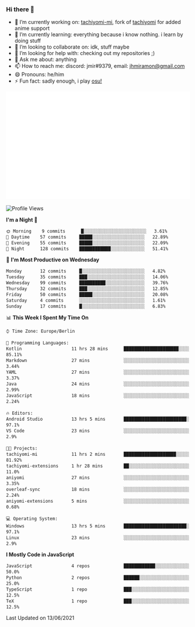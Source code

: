 ### Hi there 👋



<!--
**jmir1/jmir1** is a ✨ _special_ ✨ repository because its `README.md` (this file) appears on your GitHub profile.

Here are some ideas to get you started:
-->
- 🔭 I’m currently working on: [tachiyomi-mi](https://github.com/jmir1/tachiyomi-mi), fork of [tachiyomi](https://github.com/tachiyomiorg/tachiyomi) for added anime support
- 🌱 I’m currently learning: everything because i know nothing. i learn by doing stuff
- 👯 I’m looking to collaborate on: idk, stuff maybe
- 🤔 I’m looking for help with: checking out my repositories ;)
- 💬 Ask me about: anything
- 📫 How to reach me: discord: jmir#9379, email: jhmiramon@gmail.com
- 😄 Pronouns: he/him
- ⚡ Fun fact: sadly enough, i play [osu!](https://osu.ppy.sh/users/18018426)
<div>
	<p align="center">
		<img src="https://github.com/jmir1/github-stats/blob/master/generated/overview.svg">
	</p>
</div>

<!--START_SECTION:waka-->
![Profile Views](http://img.shields.io/badge/Profile%20Views-9-blue)

**I'm a Night 🦉** 

```text
🌞 Morning    9 commits      █░░░░░░░░░░░░░░░░░░░░░░░░   3.61% 
🌆 Daytime    57 commits     █████░░░░░░░░░░░░░░░░░░░░   22.89% 
🌃 Evening    55 commits     █████░░░░░░░░░░░░░░░░░░░░   22.09% 
🌙 Night      128 commits    ████████████░░░░░░░░░░░░░   51.41%

```
📅 **I'm Most Productive on Wednesday** 

```text
Monday       12 commits     █░░░░░░░░░░░░░░░░░░░░░░░░   4.82% 
Tuesday      35 commits     ███░░░░░░░░░░░░░░░░░░░░░░   14.06% 
Wednesday    99 commits     ██████████░░░░░░░░░░░░░░░   39.76% 
Thursday     32 commits     ███░░░░░░░░░░░░░░░░░░░░░░   12.85% 
Friday       50 commits     █████░░░░░░░░░░░░░░░░░░░░   20.08% 
Saturday     4 commits      ░░░░░░░░░░░░░░░░░░░░░░░░░   1.61% 
Sunday       17 commits     █░░░░░░░░░░░░░░░░░░░░░░░░   6.83%

```


📊 **This Week I Spent My Time On** 

```text
⌚︎ Time Zone: Europe/Berlin

💬 Programming Languages: 
Kotlin                   11 hrs 28 mins      █████████████████████░░░░   85.11% 
Markdown                 27 mins             ░░░░░░░░░░░░░░░░░░░░░░░░░   3.44% 
YAML                     27 mins             ░░░░░░░░░░░░░░░░░░░░░░░░░   3.37% 
Java                     24 mins             ░░░░░░░░░░░░░░░░░░░░░░░░░   2.99% 
JavaScript               18 mins             ░░░░░░░░░░░░░░░░░░░░░░░░░   2.24%

🔥 Editors: 
Android Studio           13 hrs 5 mins       ████████████████████████░   97.1% 
VS Code                  23 mins             ░░░░░░░░░░░░░░░░░░░░░░░░░   2.9%

🐱‍💻 Projects: 
tachiyomi-mi             11 hrs 2 mins       ████████████████████░░░░░   81.92% 
tachiyomi-extensions     1 hr 28 mins        ██░░░░░░░░░░░░░░░░░░░░░░░   11.0% 
aniyomi                  27 mins             ░░░░░░░░░░░░░░░░░░░░░░░░░   3.35% 
overleaf-sync            18 mins             ░░░░░░░░░░░░░░░░░░░░░░░░░   2.24% 
aniyomi-extensions       5 mins              ░░░░░░░░░░░░░░░░░░░░░░░░░   0.68%

💻 Operating System: 
Windows                  13 hrs 5 mins       ████████████████████████░   97.1% 
Linux                    23 mins             ░░░░░░░░░░░░░░░░░░░░░░░░░   2.9%

```

**I Mostly Code in JavaScript** 

```text
JavaScript               4 repos             ████████████░░░░░░░░░░░░░   50.0% 
Python                   2 repos             ██████░░░░░░░░░░░░░░░░░░░   25.0% 
TypeScript               1 repo              ███░░░░░░░░░░░░░░░░░░░░░░   12.5% 
TeX                      1 repo              ███░░░░░░░░░░░░░░░░░░░░░░   12.5%

```



 Last Updated on 13/06/2021
<!--END_SECTION:waka-->
